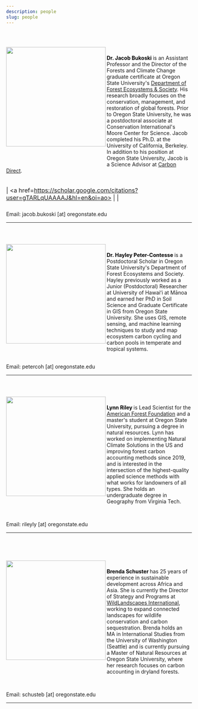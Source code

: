 ```yaml
---
description: people
slug: people
---
```


<meta name="viewport" content="width=device-width, initial-scale=1">
<link rel="stylesheet" href="./academicons-1.8.0/css/academicons.css"/>
<link rel="stylesheet" href="./fontawesome-free-5.11.2-web/css/all.css"/>
<link rel="stylesheet" href="https://cdnjs.cloudflare.com/ajax/libs/font-awesome/4.3.0/css/font-awesome.css">

</br>
</br>

<div>
  <img class="headshot" src="./headshotNew.png" width="270" align="left" style = "padding-bottom:10%; padding-top:2%">
</div>

</br>

<strong style="color:#000000;"> Dr. Jacob Bukoski </strong> is an Assistant Professor and the Director of the Forests and Climate Change graduate certificate at Oregon State University's [Department of Forest Ecosystems & Society](https://directory.forestry.oregonstate.edu/people/bukoski-jacob). His research broadly focuses on the conservation, management, and restoration of global forests. Prior to Oregon State University, he was a postdoctoral associate at Conservation International's Moore Center for Science. Jacob completed his Ph.D. at the University of California, Berkeley. In addition to his position at Oregon State University, Jacob is a Science Advisor at [Carbon Direct](https://www.carbon-direct.com/people/dr-jacob-bukoski).

<div style="font-size: 115%; padding-top:1%; padding-bottom:2%" align="left">

  <a href=https://github.com/jbukoski><i class="fab fa-github fa-lg fa-fw" style="color:#DC4405;"></i></a> | 
  <a href=https://scholar.google.com/citations?user=gTARLqUAAAAJ&hl=en&oi=ao><i class="ai ai-google-scholar-square fa-lg fa-fw" style="color:#DC4405;"></i></a> |
  <a href=https://www.researchgate.net/profile/Jacob_Bukoski><i class="ai ai-researchgate" style="color:#DC4405;"></i></a> | 
  <a href=https://www.linkedin.com/in/jacob-bukoski-66728535/><i class="fab fa-linkedin" style="color:#DC4405;"></i></a>

</div>

<div> Email: jacob.bukoski [at] oregonstate.edu </div>

---
</br>
</br>

<div>
  <img class="headshot" src="./hayley.jpg" width="270" align="left" style = "padding-bottom:10%; padding-top:2%">
</div>

</br>

<strong style="color:#000000;"> Dr. Hayley Peter-Contesse </strong> is a Postdoctoral Scholar in Oregon State University's Department of Forest Ecosystems and Society. Hayley previously worked as a Junior (Postdoctoral) Researcher at University of Hawaiʻi at Mānoa and earned her PhD in Soil Science and Graduate Certificate in GIS from Oregon State University. She uses GIS, remote sensing, and machine learning techniques to study and map ecosystem carbon cycling and carbon pools in temperate and tropical systems.

</br>

<div> Email: petercoh [at] oregonstate.edu </div>

---
</br>
</br>

<div>
  <img class="headshot" src="./lynn.jpg" width="270" align="left" style = "padding-bottom:10%; padding-top:2%">
</div>

</br>

<strong style="color:#000000;"> Lynn Riley </strong> is Lead Scientist for the [American Forest Foundation](https://www.forestfoundation.org/) and a master's student at Oregon State University, pursuing a degree in natural resources. Lynn has worked on implementing Natural Climate Solutions in the US and improving forest carbon accounting methods since 2019, and is interested in the intersection of the highest-quality applied science methods with what works for landowners of all types. She holds an undergraduate degree in Geography from Virginia Tech. 

<div style="font-size: 115%; padding-top:1%; padding-bottom:2%" align="left">

  <a href=https://www.linkedin.com/in/lynn-riley-b1071667/><i class="fab fa-linkedin" style="color:#DC4405;"></i></a>

</div>

<div> Email: rileyly [at] oregonstate.edu </div>

---
</br>
</br>
</br>

<div>
  <img class="headshot" src="./brenda.jpg" width="270" align="left" style = "padding-bottom:10%; padding-top:2%">
</div>

</br>

<strong style="color:#000000;"> Brenda Schuster </strong>  has 25 years of experience in sustainable development across Africa and Asia. She is currently the Director of Strategy and Programs at [WildLandscapes International](https://wildlandscapes.org/), working to expand connected landscapes for wildlife conservation and carbon sequestration. Brenda holds an MA in International Studies from the University of Washington (Seattle) and is currently pursuing a Master of Natural Resources at Oregon State University, where her research focuses on carbon accounting in dryland forests.

<div style="font-size: 115%; padding-top:1%; padding-bottom:2%" align="left">

  <a href=https://linkedin.com/in/brenda-s-62340b25b><i class="fab fa-linkedin" style="color:#DC4405;"></i></a>

</div>

<div> Email: schusteb [at] oregonstate.edu </div>

---


